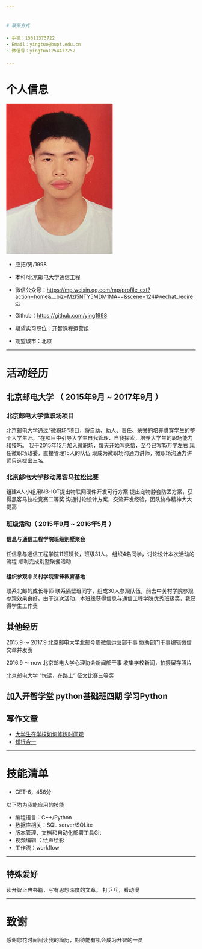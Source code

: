 ```yaml
---


# 联系方式

- 手机：15611373722
- Email：yingtuo@bupt.edu.cn
- 微信号：yingtuo1254477252

---
```


# 个人信息
![照片](https://raw.githubusercontent.com/ying1998/git-tutorial/master/Chap5/project/tou_1.jpg )

 - 应拓/男/1998
 - 本科/北京邮电大学通信工程
 - 微信公众号：https://mp.weixin.qq.com/mp/profile_ext?action=home&__biz=MzI5NTY5MDM1MA==&scene=124#wechat_redirect
 - Github：https://github.com/ying1998

 - 期望实习职位：开智课程运营组
 - 期望城市：北京

---

# 活动经历


## 北京邮电大学 （ 2015年9月 ~ 2017年9月 ）

### 北京邮电大学微职场项目
北京邮电大学通过“微职场”项目，将自助、助人、责任、荣誉的培养贯穿学生的整个大学生涯。“在项目中引导大学生自我管理、自我探索，培养大学生的职场能力和技巧。
我于2015年12月加入微职场，每天开始写感悟，至今已写15万字左右
 现任微职场政委，直接管理15人的队伍
现成为微职场沟通力讲师，微职场沟通力讲师只选拔出三名.


###  北京邮电大学移动黑客马拉松比赛
组建4人小组用NB-IOT提出物联网硬件开发可行方案
提出宠物脖套防丢方案，获得黑客马拉松竞赛二等奖
沟通讨论设计方案，交流开发经验，团队协作精神大大提高


### 班级活动（ 2015年9月 ~ 2016年5月 ）
#### 信息与通信工程学院班级别墅聚会
任信息与通信工程学院11班班长，班级31人。
组织4名同学，讨论设计本次活动的流程
顺利完成别墅聚餐活动
#### 组织参观中关村学院雷锋教育基地
联系北邮的成长导师
联系隔壁班同学，组成30人参观队伍，前去中关村学院参观
参观效果良好。由于这次活动，本班级获得信息与通信工程学院优秀班级奖，我获得学生工作奖


## 其他经历
2015.9 ～ 2017.9      北京邮电大学北邮今周微信运营部干事      协助部门干事编辑微信文章并发表

2016.9 ～ now         北京邮电大学心理协会新闻部干事    收集学校新闻，拍摄留存照片

北京邮电大学 “悦读，在路上” 征文比赛三等奖

加入开智学堂 python基础班四期 学习Python
---

## 写作文章


- [大学生在学校如何修炼时间观](http://mp.weixin.qq.com/s/UF3dDMB0Ms6Xcg47DLHqBQ
)
- [知行合一](http://mp.weixin.qq.com/s/rGtdm6LPKAe06CVr4pxv1Q
)

---
# 技能清单

- CET-6，456分

以下均为我能应用的技能

- 编程语言：C++/Python
- 数据库相关：SQL server/SQLite
- 版本管理、文档和自动化部署工具Git
- 视频编辑 ：绘声绘影
- 工作流：workflow


---

## 特殊爱好
读开智正典书籍，写有思想深度的文章。
打乒乓，看动漫

---
# 致谢
感谢您花时间阅读我的简历，期待能有机会成为开智的一员
